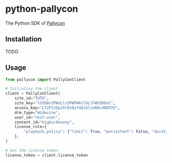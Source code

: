 # python-pallycon

The Python SDK of [Pallycon](https://pallycon.com/)

## Installation

TODO

## Usage

```python
from pallycon import PallyConClient

# Initialise the client
client = PallyConClient(
    site_id="TUTO",
    site_key="lU5D8s3PWoLls3PWFWkClULlFWk5D8oC",
    access_key="LT2FVJDp2Xr018zf4Di6lzvNOv3DKP20",
    drm_type="Widevine",
    user_id="test-user",
    content_id="bigbuckbunny",
    license_rule={
        "playback_policy": {"limit": True, "persistent": False, "duration": 3600}
    },
)

# Get the license token
license_token = client.license_token
```
